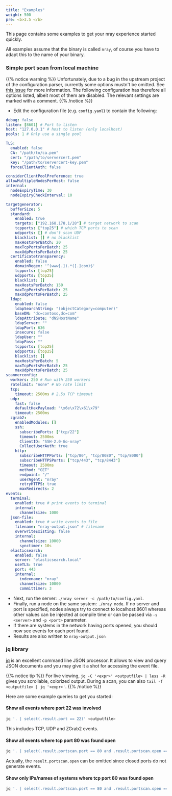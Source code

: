 ```yaml
---
title: "Examples"
weight: 500
pre: <b>3.5 </b>
---
```


This page contains some examples to get your nray experience started quickly.

All examples assume that the binary is called `nray`, of course you have to adapt this to the name of your binary.

### Simple port scan from local machine

{{% notice warning %}}
Unfortunately, due to a bug in the upstream project of the configuration parser, currently some options mustn't be omitted. See [this issue](https://github.com/nray-scanner/nray/issues/6) for more information. The following configuration has therefore all options listed, albeit most of them are disabled. The relevant settings are marked with a comment.
{{% /notice %}}

- Edit the configuration file (e.g. `config.yaml`) to contain the following:

~~~yaml
debug: false 
listen: [8601] # Port to listen
host: "127.0.0.1" # host to listen (only localhost)
pools: 1 # Only use a single pool

TLS:
  enabled: false
  CA: "/path/to/ca.pem"
  cert: "/path/to/servercert.pem"
  key: "/path/to/servercert-key.pem"
  forceClientAuth: false

considerClientPoolPreference: true
allowMultipleNodesPerHost: false
internal:
  nodeExpiryTime: 30
  nodeExpiryCheckInterval: 10

targetgenerator:
  bufferSize: 5
  standard:
    enabled: true
    targets: ["192.168.178.1/28"] # target network to scan
    tcpports: ["top25"] # which TCP ports to scan
    udpports: [] # don't scan UDP
    blacklist: [] # no blacklist
    maxHostsPerBatch: 20
    maxTcpPortsPerBatch: 25
    maxUdpPortsPerBatch: 25
  certificatetransparency:
    enabled: false
    domainRegex: '^(www[.]).*([.]com)$'
    tcpports: [top25]
    udpports: [top25]
    blacklist: []
    maxHostsPerBatch: 150
    maxTcpPortsPerBatch: 25
    maxUdpPortsPerBatch: 25
  ldap:
    enabled: false
    ldapSearchString: "(objectCategory=computer)"
    baseDN: "dc=contoso,dc=com"
    ldapAttribute: "dNSHostName"
    ldapServer: ""
    ldapPort: 636
    insecure: false
    ldapUser: ""
    ldapPass: ""
    tcpports: [top25]
    udpports: [top25]
    blacklist: []
    maxHostsPerBatch: 5
    maxTcpPortsPerBatch: 25
    maxUdpPortsPerBatch: 25
scannerconfig:
  workers: 250 # Run with 250 workers
  ratelimit: "none" # No rate limit
  tcp:
    timeout: 2500ms # 2.5s TCP timeout
  udp:
    fast: false
    defaultHexPayload: "\x6e\x72\x61\x79"
    timeout: 2500ms
  zgrab2:
    enabledModules: []
    ssh:
      subscribePorts: ["tcp/22"]
      timeout: 2500ms
      ClientID: "SSH-2.0-Go-nray" 
      CollectUserAuth: true
    http:
      subscribeHTTPPorts: ["tcp/80", "tcp/8080", "tcp/8000"]
      subscribeHTTPSPorts: ["tcp/443", "tcp/8443"]
      timeout: 2500ms
      method: "GET"
      endpoint: "/"
      userAgent: "nray" 
      retryHTTPS: true 
      maxRedirects: 2
events:
  terminal:
    enabled: true # print events to terminal
    internal:
      channelsize: 1000
  json-file: 
    enabled: true # write events to file
    filename: "nray-output.json" # filename
    overwriteExisting: false 
    internal:
      channelsize: 10000 
      synctimer: 10s
  elasticsearch:
    enabled: false
    server: "elasticsearch.local"
    useTLS: true
    port: 443
    internal:
      indexname: "nray"
      channelsize: 10000
      committimer: 3
~~~

- Next, run the server: `./nray server -c /path/to/config.yaml`. 
- Finally, run a node on the same system: `./nray node`. If no server and port is specified, nodes always try to connect to localhost:8601 whereas other values can be injected at compile time or can be passed via `-s <server>` and `-p <port>` parameter.
- If there are systems in the network having ports opened, you should now see events for each port found.
- Results are also written to `nray-output.json`

### jq library

[jq](https://stedolan.github.io/jq/) is an excellent command line JSON processor. 
It allows to view and query JSON documents and you may give it a shot for accessing the event file.

{{% notice tip %}}
For live viewing, `jq -C '<expr>' <outputfile> | less -R` gives you scrollable, colorized output. During a scan, you can also `tail -f <outputfile> | jq '<expr>'`.
{{% /notice %}}

Here are some example queries to get you started:

#### Show all events where port 22 was involved

~~~bash
jq '. | select(.result.port == 22)' <outputfile>
~~~

This includes TCP, UDP and ZGrab2 events.

#### Show all events where tcp port 80 was found open

~~~bash
jq '. | select(.result.portscan.port == 80 and .result.portscan.open == true and .result.portscan.scantype == "tcpconnect")' <outputfile>
~~~

Actually, the `result.portscan.open` can be omitted since closed ports do not generate events.

#### Show only IPs/names of systems where tcp port 80 was found open

~~~bash
jq '. | select(.result.portscan.port == 80 and .result.portscan.open == true and .result.portscan.scantype == "tcpconnect") | .result.target' <outputfile>
~~~

